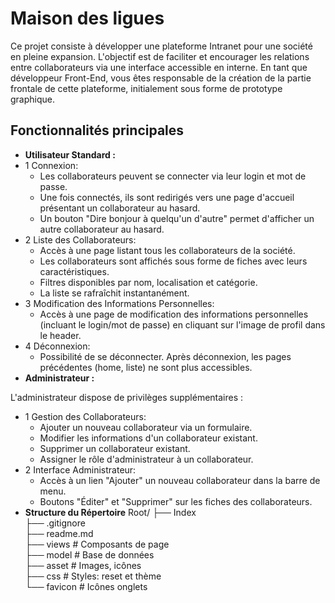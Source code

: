 # Maison des ligues
Ce projet consiste à développer une plateforme Intranet pour une société en pleine expansion. L'objectif est de faciliter et encourager les relations entre collaborateurs via une interface accessible en interne. En tant que développeur Front-End, vous êtes responsable de la création de la partie frontale de cette plateforme, initialement sous forme de prototype graphique.
## Fonctionnalités principales

- **Utilisateur Standard :**
- 1 Connexion:
  - Les collaborateurs peuvent se connecter via leur login et mot de passe.
  - Une fois connectés, ils sont redirigés vers une page d'accueil présentant un collaborateur au hasard.
  - Un bouton "Dire bonjour à quelqu'un d'autre" permet d'afficher un autre collaborateur au hasard.
- 2 Liste des Collaborateurs:
  - Accès à une page listant tous les collaborateurs de la société.
  - Les collaborateurs sont affichés sous forme de fiches avec leurs caractéristiques.
  - Filtres disponibles par nom, localisation et catégorie.
  - La liste se rafraîchit instantanément.
- 3 Modification des Informations Personnelles:
  - Accès à une page de modification des informations personnelles (incluant le login/mot de passe) en cliquant sur l'image de profil dans le header. 
- 4 Déconnexion:
  - Possibilité de se déconnecter. Après déconnexion, les pages précédentes (home, liste) ne sont plus accessibles. 
- **Administrateur :**

L'administrateur dispose de privilèges supplémentaires :
- 1 Gestion des Collaborateurs:
  - Ajouter un nouveau collaborateur via un formulaire.
  - Modifier les informations d'un collaborateur existant.
  - Supprimer un collaborateur existant.
  - Assigner le rôle d'administrateur à un collaborateur.
- 2 Interface Administrateur:
  - Accès à un lien "Ajouter" un nouveau collaborateur dans la barre de menu.
  - Boutons "Éditer" et "Supprimer" sur les fiches des collaborateurs.
- **Structure du Répertoire**
Root/
├── Index  
├── .gitignore  
├── readme.md  
├── views        # Composants de page  
├── model        # Base de données  
├── asset        # Images, icônes  
├── css          # Styles: reset et thème  
└── favicon      # Icônes onglets  